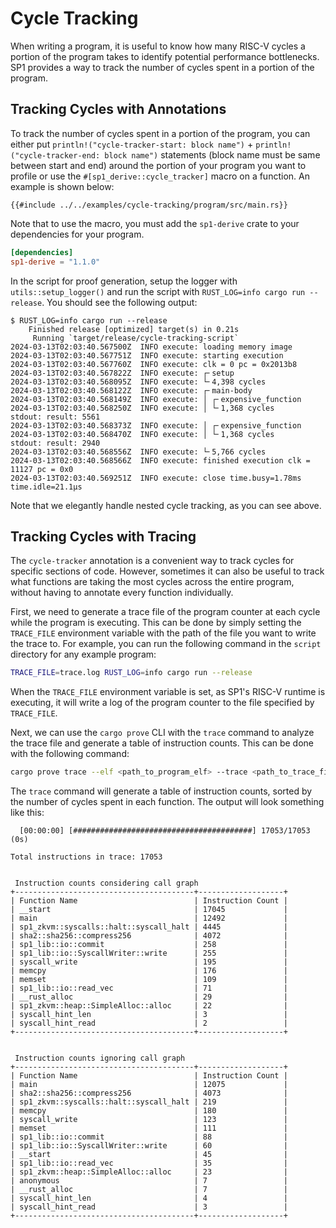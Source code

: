 # Cycle Tracking

When writing a program, it is useful to know how many RISC-V cycles a portion of the program takes to identify potential performance bottlenecks. SP1 provides a way to track the number of cycles spent in a portion of the program.

## Tracking Cycles with Annotations

To track the number of cycles spent in a portion of the program, you can either put `println!("cycle-tracker-start: block name")` + `println!("cycle-tracker-end: block name")` statements (block name must be same between start and end) around the portion of your program you want to profile or use the `#[sp1_derive::cycle_tracker]` macro on a function. An example is shown below:

```rust,noplayground
{{#include ../../examples/cycle-tracking/program/src/main.rs}}
```

Note that to use the macro, you must add the `sp1-derive` crate to your dependencies for your program.

```toml
[dependencies]
sp1-derive = "1.1.0"
```

In the script for proof generation, setup the logger with `utils::setup_logger()` and run the script with `RUST_LOG=info cargo run --release`. You should see the following output:

```
$ RUST_LOG=info cargo run --release
    Finished release [optimized] target(s) in 0.21s
     Running `target/release/cycle-tracking-script`
2024-03-13T02:03:40.567500Z  INFO execute: loading memory image
2024-03-13T02:03:40.567751Z  INFO execute: starting execution
2024-03-13T02:03:40.567760Z  INFO execute: clk = 0 pc = 0x2013b8
2024-03-13T02:03:40.567822Z  INFO execute: ┌╴setup
2024-03-13T02:03:40.568095Z  INFO execute: └╴4,398 cycles
2024-03-13T02:03:40.568122Z  INFO execute: ┌╴main-body
2024-03-13T02:03:40.568149Z  INFO execute: │ ┌╴expensive_function
2024-03-13T02:03:40.568250Z  INFO execute: │ └╴1,368 cycles
stdout: result: 5561
2024-03-13T02:03:40.568373Z  INFO execute: │ ┌╴expensive_function
2024-03-13T02:03:40.568470Z  INFO execute: │ └╴1,368 cycles
stdout: result: 2940
2024-03-13T02:03:40.568556Z  INFO execute: └╴5,766 cycles
2024-03-13T02:03:40.568566Z  INFO execute: finished execution clk = 11127 pc = 0x0
2024-03-13T02:03:40.569251Z  INFO execute: close time.busy=1.78ms time.idle=21.1µs
```

Note that we elegantly handle nested cycle tracking, as you can see above.

## Tracking Cycles with Tracing

The `cycle-tracker` annotation is a convenient way to track cycles for specific sections of code. However, sometimes it can also be useful to track what functions are taking the most cycles across the entire program, without having to annotate every function individually.

First, we need to generate a trace file of the program counter at each cycle while the program is executing. This can be done by simply setting the `TRACE_FILE` environment variable with the path of the file you want to write the trace to. For example, you can run the following command in the `script` directory for any example program:
```bash
TRACE_FILE=trace.log RUST_LOG=info cargo run --release
```

When the `TRACE_FILE` environment variable is set, as SP1's RISC-V runtime is executing, it will write a log of the program counter to the file specified by `TRACE_FILE`. 

Next, we can use the `cargo prove` CLI with the `trace` command to analyze the trace file and generate a table of instruction counts. This can be done with the following command:

```bash
cargo prove trace --elf <path_to_program_elf> --trace <path_to_trace_file>
```

The `trace` command will generate a table of instruction counts, sorted by the number of cycles spent in each function. The output will look something like this:

```
  [00:00:00] [########################################] 17053/17053 (0s)

Total instructions in trace: 17053


 Instruction counts considering call graph
+----------------------------------------+-------------------+
| Function Name                          | Instruction Count |
| __start                                | 17045             |
| main                                   | 12492             |
| sp1_zkvm::syscalls::halt::syscall_halt | 4445              |
| sha2::sha256::compress256              | 4072              |
| sp1_lib::io::commit                    | 258               |
| sp1_lib::io::SyscallWriter::write      | 255               |
| syscall_write                          | 195               |
| memcpy                                 | 176               |
| memset                                 | 109               |
| sp1_lib::io::read_vec                  | 71                |
| __rust_alloc                           | 29                |
| sp1_zkvm::heap::SimpleAlloc::alloc     | 22                |
| syscall_hint_len                       | 3                 |
| syscall_hint_read                      | 2                 |
+----------------------------------------+-------------------+


 Instruction counts ignoring call graph
+----------------------------------------+-------------------+
| Function Name                          | Instruction Count |
| main                                   | 12075             |
| sha2::sha256::compress256              | 4073              |
| sp1_zkvm::syscalls::halt::syscall_halt | 219               |
| memcpy                                 | 180               |
| syscall_write                          | 123               |
| memset                                 | 111               |
| sp1_lib::io::commit                    | 88                |
| sp1_lib::io::SyscallWriter::write      | 60                |
| __start                                | 45                |
| sp1_lib::io::read_vec                  | 35                |
| sp1_zkvm::heap::SimpleAlloc::alloc     | 23                |
| anonymous                              | 7                 |
| __rust_alloc                           | 7                 |
| syscall_hint_len                       | 4                 |
| syscall_hint_read                      | 3                 |
+----------------------------------------+-------------------+
```

